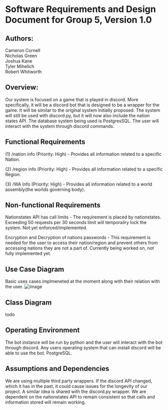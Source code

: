 # Software Requirements and Design Document for Group 5, Version 1.0

## Authors:
Cameron Cornell  
Nicholas Green  
Joshua Kane  
Tyler Mihelich  
Robert Whitworth

## Overview:
Our system is focused on a game that is played in discord. More specifically, it will be a discord bot that is designed to be a wrapper for the game. 
It will be similar to the original system initially proposed. The system will still be used with discord.py, but it will now also include the nation states API.
The database system being used is PostgresSQL. The user will interact with the system through discord commands. 


## Functional Requirements
(1) /nation info (Priority: High) - Provides all information related to a specific Nation.

(2) /region info (Priority: High) - Provides all information related to a specific Region.

(3) /WA Info (Priority: High) - Provides all information related to a world assembly(the worlds governing body).


## Non-functional Requirements
Nationstates API has call limits - The requirement is placed by nationstates. Exceeding 50 requests per 30 seconds limit will temporailry lock the system.
Not yet enforced/implemented.

Encryption and Decryption of nations passwords - This requirement is needed for the user to access their nation/region and prevent others from accessing nations
they are not a part of. Currently being worked on, not fully implemented yet.


## Use Case Diagram
Basic uses cases implmeneted at the moment along with their relation with the user.
![image](https://user-images.githubusercontent.com/72528884/197101853-2461ab8a-c372-407a-b2f3-598d105ed8db.png)


## Class Diagram
todo

## Operating Environment 
The bot instance will be run by python and the user will interact with the bot through discord.
Any users operating system that can install discord will be able to use the bot. PostgreSQL.


## Assumptions and Dependencies 
We are using multiple third party wrappers. If the discord API changed, which it has in the past, it could cause issues for the longevity of our project. 
A similar idea is shared with the discord.py wrapper. We are dependent on the nationstates API to remain consistent so that calls and information stored will
remain working.
